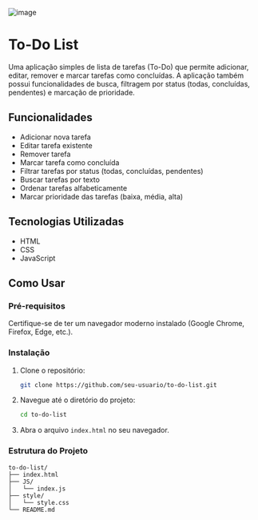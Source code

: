 ![image](https://github.com/correaDEV/Lista-de-tarefas-em-JS/assets/156840280/a4278f59-6a75-4038-abba-39faa7736791)


# To-Do List

Uma aplicação simples de lista de tarefas (To-Do) que permite adicionar, editar, remover e marcar tarefas como concluídas. A aplicação também possui funcionalidades de busca, filtragem por status (todas, concluídas, pendentes) e marcação de prioridade.

## Funcionalidades

- Adicionar nova tarefa
- Editar tarefa existente
- Remover tarefa
- Marcar tarefa como concluída
- Filtrar tarefas por status (todas, concluídas, pendentes)
- Buscar tarefas por texto
- Ordenar tarefas alfabeticamente
- Marcar prioridade das tarefas (baixa, média, alta)

## Tecnologias Utilizadas

- HTML
- CSS
- JavaScript

## Como Usar

### Pré-requisitos

Certifique-se de ter um navegador moderno instalado (Google Chrome, Firefox, Edge, etc.).

### Instalação

1. Clone o repositório:
    ```sh
    git clone https://github.com/seu-usuario/to-do-list.git
    ```

2. Navegue até o diretório do projeto:
    ```sh
    cd to-do-list
    ```

3. Abra o arquivo `index.html` no seu navegador.

### Estrutura do Projeto

```plaintext
to-do-list/
├── index.html
├── JS/
│   └── index.js
├── style/
│   └── style.css
└── README.md



